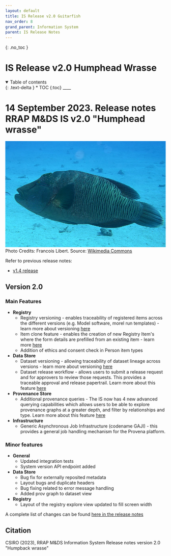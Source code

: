 ```yaml
---
layout: default
title: IS Release v2.0 Guitarfish
nav_order: 8
grand_parent: Information System
parent: IS Release Notes
---
```


{: .no_toc }

# IS Release v2.0 Humphead Wrasse

<details  open markdown="block">
  <summary>
    Table of contents
  </summary>
{: .text-delta }
* TOC
{:toc}
____
</details>

# 14 September 2023. Release notes RRAP M&DS IS v2.0 "Humphead wrasse"

![v2.0](../../assets/images/release_notes_v2-0/Humphead_Wrasse.jpg)
Photo Credits: Francois Libert. Source: [Wikimedia Commons](https://commons.wikimedia.org/wiki/File:Humphead_Wrasse,_terminal_phase_-_Cheilinus_undulatus.jpg)

Refer to previous release notes:

-   [v1.4 release](https://gbrrestoration.github.io/rrap-mds-knowledge-hub/information-system/release-notes/v1-4.html)

## Version 2.0

### Main Features

-   **Registry**
    -  Registry versioning - enables traceability of registered items across the different versions (e.g. Model software, morel run templates) - learn more about versioning [here](http://docs.provena.io/versioning/versioning-overview.html)
    -   Item clone feature - enables the creation of new Registry Item's where the form details are prefilled from an existing item - learn more [here](../provenance/registry/clone)
    -   Addition of ethics and consent check in Person item types
-   **Data Store**
    -   Dataset versioning - allowing traceability of dataset lineage across versions - learn more about versioning [here](http://docs.provena.io/versioning/versioning-overview.html)
    -   Dataset release workflow - allows users to submit a release request and for approvers to review those requests. This provides a traceable approval and release papertrail. Learn more about this feature [here](http://docs.provena.io/data-store/dataset-approvals.html)
-   **Provenance Store**
    -   Additional provenance queries - The IS now has 4 new advanced querying capabilities which allows users to be able to explore provenance graphs at a greater depth, and filter by relationships and type. Learn more about this feature [here](http://docs.provena.io/provenance/exploring-provenance/exploring-record-lineage.html#advanced-provenance-queries)
-   **Infrastructure** 
    -   Generic Asynchronous Job Infrastructure (codename GAJI) - this provides a general job handling mechanism for the Provena platform.


### Minor features

-   **General**
    -   Updated integration tests
    -   System version API endpoint added
-   **Data Store**
    -   Bug fix for externally reposited metadata
    -   Layout bugs and duplicate headers
    -   Bug fixing related to error message handling
    -   Added prov graph to dataset view
-   **Registry**
    -   Layout of the registry explore view updated to fill screen width

A complete list of changes can be found [here in the release notes](https://github.com/provena/provena/releases/tag/v2.0.0)

## Citation

CSIRO (2023), RRAP M&DS Information System Release notes version 2.0 "Humpback wrasse"
